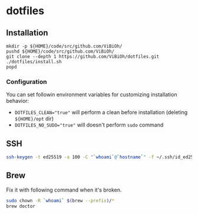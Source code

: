 # dotfiles

## Installation

```
mkdir -p ${HOME}/code/src/github.com/ViBiOh/
pushd ${HOME}/code/src/github.com/ViBiOh/
git clone --depth 1 https://github.com/ViBiOh/dotfiles.git
./dotfiles/install.sh
popd
```

### Configuration

You can set followin environment variables for customizing installation behavior:

* `DOTFILES_CLEAN="true"` will perform a clean before installation (deleting `${HOME}/opt` dir)
* `DOTFILES_NO_SUDO="true"` will doesn't perform `sudo` command

## SSH

```bash
ssh-keygen -t ed25519 -a 100 -C "`whoami`@`hostname`" -f ~/.ssh/id_ed25519
```

## Brew

Fix it with following command when it's broken.

```bash
sudo chown -R `whoami` $(brew --prefix)/*
brew doctor
```

